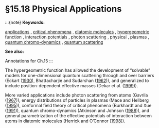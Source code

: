 # §15.18 Physical Applications

:::{note}
**Keywords:**

[applications](http://dlmf.nist.gov/search/search?q=applications) , [critical phenomena](http://dlmf.nist.gov/search/search?q=critical%20phenomena) , [diatomic molecules](http://dlmf.nist.gov/search/search?q=diatomic%20molecules) , [hypergeometric function](http://dlmf.nist.gov/search/search?q=hypergeometric%20function) , [interaction potentials](http://dlmf.nist.gov/search/search?q=interaction%20potentials) , [photon scattering](http://dlmf.nist.gov/search/search?q=photon%20scattering) , [physical](http://dlmf.nist.gov/search/search?q=physical) , [plasmas](http://dlmf.nist.gov/search/search?q=plasmas) , [quantum chromo-dynamics](http://dlmf.nist.gov/search/search?q=quantum%20chromo-dynamics) , [quantum scattering](http://dlmf.nist.gov/search/search?q=quantum%20scattering)

**See also:**

Annotations for Ch.15
:::

The hypergeometric function has allowed the development of “solvable” models for one-dimensional quantum scattering through and over barriers (Eckart ([1930](./bib/E.html#bib2674 "The penetration of a potential barrier by electrons")), Bhattacharjie and Sudarshan ([1962](./bib/B.html#bib2669 "A class of solvable potentials"))), and generalized to include position-dependent effective masses (Dekar et al. ([1999](./bib/D.html#bib2676 "Wave function for smooth potential and mass step"))).

More varied applications include photon scattering from atoms (Gavrila ([1967](./bib/G.html#bib2675 "Elastic scattering of photons by a hydrogen atom"))), energy distributions of particles in plasmas (Mace and Hellberg ([1995](./bib/M.html#bib2671 "A dispersion function for plasmas containing superthermal particles"))), conformal field theory of critical phenomena (Burkhardt and Xue ([1991](./bib/B.html#bib2673 "Density profiles in confined critical systems and conformal invariance"))), quantum chromo-dynamics (Atkinson and Johnson ([1988](./bib/index.html#bib2670 "Chiral-symmetry breaking in QCD. I. The infrared domain"))), and general parametrization of the effective potentials of interaction between atoms in diatomic molecules (Herrick and O’Connor ([1998](./bib/H.html#bib2672 "Inverse virial symmetry of diatomic potential curves"))).
